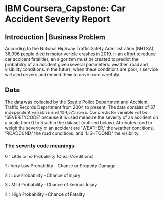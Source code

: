 # IBM Coursera_Capstone: Car Accident Severity Report
## Introduction | Business Problem
According to the National Highway Traffic Safety Administration (NHTSA), 36,096 people died in motor vehicle crashes in 2019.  In an effort to reduce car accident fatalities, an algorithm must be created to predict the probability of an accident given several parameters: weather, road and visibility conditions.  In the future, when these conditions are poor, a service will alert drivers and remind them to drive more carefully. 
## Data
The data was collected by the Seattle Police Department and Accident Traffic Records Department from 2004 to present.
The data consists of 37 independent variables and 194,673 rows. 
Our predictor variable will be 'SEVERITYCODE' because it is used measure the severity of an accident on a scale from 0 to 5 within the dataset (outlined below). Attributes used to weigh the severity of an accident are 'WEATHER,' the weather conditions, 'ROADCOND,' the road conditions, and 'LIGHTCOND,' the visibility. 
### The severity code meanings:
0 : Little to no Probability (Clear Conditions)

1 : Very Low Probablility - Chance or Property Damage

2 : Low Probability - Chance of Injury

3 : Mild Probability - Chance of Serious Injury

4 : High Probability - Chance of Fatality

